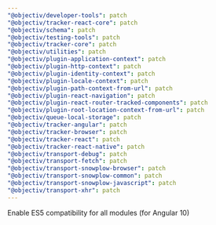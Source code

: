 ```yaml
---
"@objectiv/developer-tools": patch
"@objectiv/tracker-react-core": patch
"@objectiv/schema": patch
"@objectiv/testing-tools": patch
"@objectiv/tracker-core": patch
"@objectiv/utilities": patch
"@objectiv/plugin-application-context": patch
"@objectiv/plugin-http-context": patch
"@objectiv/plugin-identity-context": patch
"@objectiv/plugin-locale-context": patch
"@objectiv/plugin-path-context-from-url": patch
"@objectiv/plugin-react-navigation": patch
"@objectiv/plugin-react-router-tracked-components": patch
"@objectiv/plugin-root-location-context-from-url": patch
"@objectiv/queue-local-storage": patch
"@objectiv/tracker-angular": patch
"@objectiv/tracker-browser": patch
"@objectiv/tracker-react": patch
"@objectiv/tracker-react-native": patch
"@objectiv/transport-debug": patch
"@objectiv/transport-fetch": patch
"@objectiv/transport-snowplow-browser": patch
"@objectiv/transport-snowplow-common": patch
"@objectiv/transport-snowplow-javascript": patch
"@objectiv/transport-xhr": patch
---
```


Enable ES5 compatibility for all modules (for Angular 10)
